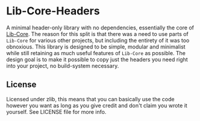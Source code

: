 # Lib-Core-Headers

A minimal header-only library with no dependencies, essentially the core of [Lib-Core](https://github.com/PetorSFZ/sfz_tech/tree/master/Lib-Core). The reason for this split is that there was a need to use parts of `Lib-Core` for various other projects, but including the entirety of it was too obnoxious. This library is designed to be simple, modular and minimalist while still retaining as much useful features of `Lib-Core` as possible. The design goal is to make it possible to copy just the headers you need right into your project, no build-system necessary.

## License

Licensed under zlib, this means that you can basically use the code however you want as long as you give credit and don't claim you wrote it yourself. See LICENSE file for more info.
